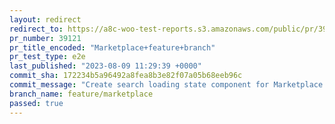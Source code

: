 ```yaml
---
layout: redirect
redirect_to: https://a8c-woo-test-reports.s3.amazonaws.com/public/pr/39121/e2e/index.html
pr_number: 39121
pr_title_encoded: "Marketplace+feature+branch"
pr_test_type: e2e
last_published: "2023-08-09 11:29:39 +0000"
commit_sha: 172234b5a96492a8fea8b3e82f07a05b68eeb96c
commit_message: "Create search loading state component for Marketplace (#39607)"
branch_name: feature/marketplace
passed: true
---
```

